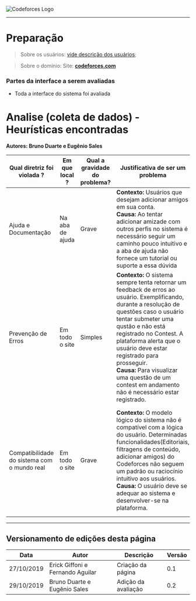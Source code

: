 <span style="margin-left: 0%; padding-top: 3%;">![Codeforces Logo](../../../images/codeforces.png)</span>

***
# Preparação

> Sobre os usuários: 
[vide descrição dos usuários](../../../../contexto_de_uso/analise_de_usuario/#perfil-do-usuario-do-codeforces);

> Sobre o domínio:
Site: [**codeforces.com**](http://codeforces.com)

### Partes da interface a serem avaliadas 
- Toda a interface do sistema foi avaliada

# Analise (coleta de dados) - Heurísticas encontradas
**Autores: Bruno Duarte e Eugênio Sales**

| Qual diretriz foi violada ? | Em que local ? | Qual a gravidade do problema? | Justificativa de ser um problema| Frequência | Impacto | Persistência | Página avaliada | Ideias de solucoes | 
|-----|-----|-----|-----|-----|-----|-----|-----|-----|
|Ajuda e Documentação|Na aba de ajuda|Grave|**Contexto:** Usuários que desejam adicionar amigos em sua conta.<br/> **Causa:** Ao tentar adicionar amizade com outros perfis no sistema é necessário seguir um caminho pouco intuitivo e a aba de ajuda não fornece um tutorial ou suporte a essa dúvida|Problema Comum|O usuário consegue superar o problema com dificuldade tendo que recorrer a fontes externas|Presente em todo o site|Na categoria Help|O sistema pode se adequar e entregar mais resoluções as dúvidas em relação a plataforma na aba de ajuda.|
|Prevenção de Erros|Em todo o site|Simples|**Contexto:** O sistema sempre tenta retornar um feedback de erros ao usuário. Exemplificando, durante a resolução de questões caso o usuário tentar submeter uma qustão e não está registrado no Contest. A plataforma alerta que o usuário deve estar registrado para prosseguir.  <br/> **Causa:** Para visualizar uma questão de um contest em andamento não é necessário estar registrado.|Problema Comum| O usuário consegue contornar esse problema com certa facilidade|A aba informativa está presente quando há algum equívoco do usuário|Na transição da página Problemas para Submissões|O feedback localiza-se em um pop-up no canto inferior, ou seja, não possui destaque. As dimensões do feedback podem ser ampliadas e um link de redirecionamento pode ser sugerido ao usuário. |
|Compatibilidade do sistema com o mundo real|Em todo o site|Grave|**Contexto:** O modelo lógico do sistema não é compatível com a lógica do usuário. Determinadas funcionalidades(Editoriais, filtragens de conteúdo, adicionar amigos) do Codeforces não seguem um padrão ou raciocínio intuitivo aos usuários. <br/> **Causa:** O usuário deve se adequar ao sistema e desenvolver-se na plataforma.|Problema Comum|O usuário tem dificuldades para se superar/adequar ao problema|Presente em todo o site| Todas|Algumas funcionalidades importantes tais como editoriais e filtragens de questões merecem mais destaque seja atráves de um tutorial inicial ou priorizando funcionalidades em alguma sessão do Codeforces|


***
## Versionamento de edições desta página
| Data | Autor | Descrição | Versão |
|------|-------|-----------|--------|
| 27/10/2019 | Erick Giffoni e Fernando Aguilar | Criação da página | 0.1 |
| 29/10/2019 | Bruno Duarte e Eugênio Sales | Adição da avaliação | 0.2 |
